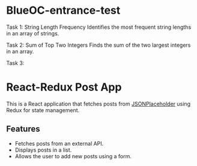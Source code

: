 # BlueOC-entrance-test

Task 1: String Length Frequency 
Identifies the most frequent string lengths in an array of strings.


Task 2: Sum of Top Two Integers
Finds the sum of the two largest integers in an array.

Task 3:
# React-Redux Post App

This is a React application that fetches posts from [JSONPlaceholder](https://jsonplaceholder.typicode.com/posts) using Redux for state management.

## Features
- Fetches posts from an external API.
- Displays posts in a list.
- Allows the user to add new posts using a form.